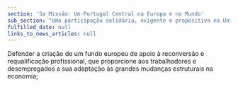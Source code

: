 ```yaml
---
section: '5a Missão: Um Portugal Central na Europa e no Mundo'
sub_section: "Uma participação solidária, exigente e propositiva na União Europeia"
fulfilled_date: null
links_to_news_articles: null
---
```


Defender a criação de um fundo europeu de apoio à reconversão e requalificação profissional, que proporcione aos trabalhadores e desempregados a sua adaptação às grandes mudanças estruturais na economia;